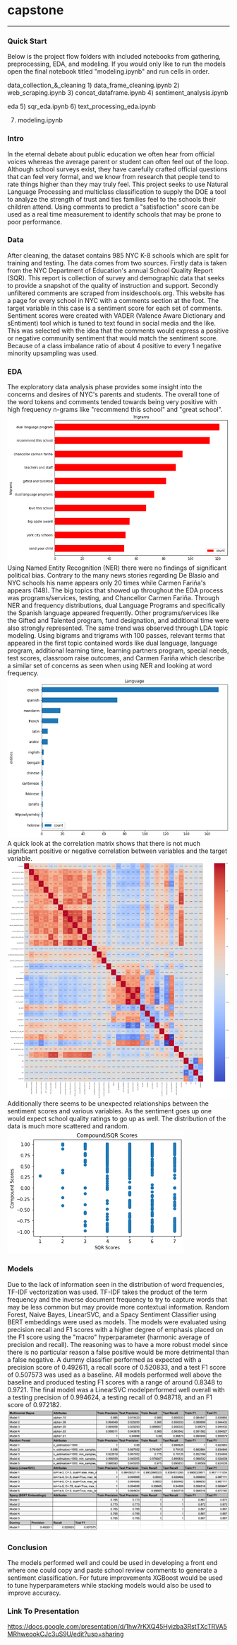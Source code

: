 # capstone

---

### Quick Start
Below is the project flow folders with included notebooks from gathering, preprocessing, EDA, and modeling. If you would only like to run the models open the final notebook titled "modeling.ipynb" and run cells in order.

data_collection_&_cleaning
    1) data_frame_cleaning.ipynb
    2) web_scraping.ipynb
    3) concat_dataframe.ipynb
    4) sentiment_analysis.ipynb
    
eda
    5) sqr_eda.ipynb
    6) text_processing_eda.ipynb

7) modeling.ipynb

### Intro
In the eternal debate about public education we often hear from official voices whereas the average parent or student can often feel out of the loop. Although school surveys exist, they have carefully crafted official questions that can feel very formal, and we know from research that people tend to rate things higher than they may truly feel. This project seeks to use Natural Language Processing and multiclass classification to supply the DOE a tool to analyze the strength of trust and ties families feel to the schools their children attend. Using comments to predict a "satisfaction" score can be used as a real time measurement to identify schools that may be prone to poor performance.  

### Data
After cleaning, the dataset contains 985 NYC K-8 schools which are split for training and testing. The data comes from two sources. Firstly data is taken from the NYC Department of Education's annual School Quality Report (SQR). This report is collection of survey and demographic data that seeks to provide a snapshot of the quality of instruction and support. Secondly unfiltered comments are scraped from insideschools.org. This website has a page for every school in NYC with a comments section at the foot. The target variable in this case is a sentiment score for each set of comments. Sentiment scores were created with VADER (Valence Aware Dictionary and sEntiment) tool which is tuned to text found in social media and the like. This was selected with the idea that the comments would express a positive or negative community sentiment that would match the sentiment score. Because of a class imbalance ratio of about 4 positive to every 1 negative minority upsampling was used. 

### EDA
The exploratory data analysis phase provides some insight into the concerns and desires of NYC's parents and students. The overall tone of the word tokens and comments tended towards being very positive with high frequency n-grams like "recommend this school" and "great school". 
![](/visuals/trigrams_barchart.png)
Using Named Entity Recognition (NER) there were no findings of significant political bias. Contrary to the many news stories regarding De Blasio and NYC schools his name appears only 20 times while Carmen Fariña's appears (148). The big topics that showed up throughout the EDA process was programs/services, testing, and Chancellor Carmen Fariña. Through NER and frequency distributions, dual Language Programs and specifically the Spanish language appeared frequently. Other programs/services like the Gifted and Talented program, fund designation, and additional time were also strongly represented. The same trend was observed through LDA topic modeling. Using bigrams and trigrams with 100 passes, relevant terms that appeared in the first topic contained words like dual language, language program, additional learning time, learning partners program, special needs, test scores, classroom raise outcomes, and Carmen Fariña which describe a similar set of concerns as seen when using NER and looking at word frequency.
![](/visuals/language_freq.png)
A quick look at the correlation matrix shows that there is not much significant positive or negative correlation between variables and the target variable. 
![](/visuals/correlation_matrix.png)
Additionally there seems to be unexpected relationships between the sentiment scores and various variables. As the sentiment goes up one would expect school quality ratings to go up as well. The distribution of the data is much more scattered and random. 
![](/visuals/compound_sqr_scores_dist.png)

### Models
Due to the lack of information seen in the distribution of word frequencies, TF-IDF vectorization was used. TF-IDF takes the product of the term frequency and the inverse document frequency to try to capture words that may be less common but may provide more contextual information. Random Forest, Naive Bayes, LinearSVC, and a Spacy Sentiment Classifier using BERT embeddings were used as models. The models were evaluated using precision recall and F1 scores with a higher degree of emphasis placed on the F1 score using the "macro" hyperparameter (harmonic average of precision and recall). The reasoning was to have a more robust model since there is no particular reason a false positive would be more detrimental than a false negative. A dummy classifier performed as expected with a precision score of 0.492611, a recall score of 0.520833, and a test F1 score of 0.507573 was used as a baseline. All models performed well above the baseline and produced testing F1 scores with a range of around 0.8348 to 0.9721. The final model was a LinearSVC modelperformed well overall with a testing precision of 0.994624, a testing recall of 0.948718, and an F1 score of 0.972182.
![](/visuals/model_tracking.png)

### Conclusion
The models performed well and could be used in developing a front end where one could copy and paste school review comments to generate a sentiment classification. For future improvements XGBoost would be used to tune hyperparameters while stacking models would also be used to improve accuracy.  

### Link To Presentation
https://docs.google.com/presentation/d/1hw7rKXQ45Hyizba3RstTXcTRVA5MRhweookCJc3uS9U/edit?usp=sharing